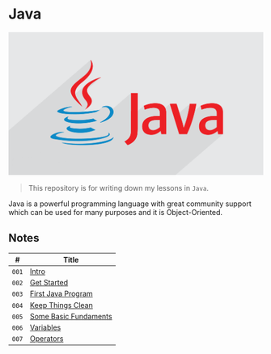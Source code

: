 # Java

![Java Logo](media/java-logo.png)

> This repository is for writing down my lessons in `Java`.

Java is a powerful programming language with great community support which can be used for many purposes and it is Object-Oriented.

## Notes

| #     | Title                                                  |
| ----- | ------------------------------------------------------ |
| `001` | [Intro](notes/Intro.md)                                |
| `002` | [Get Started](notes/GetStarted.md)                     |
| `003` | [First Java Program](notes/FirstJavaProgram.md)        |
| `004` | [Keep Things Clean](notes/KeepThingsClean.md)          |
| `005` | [Some Basic Fundaments](notes/SomeBasicFundaments.md)  |
| `006` | [Variables](notes/Variables.md)                        |
| `007` | [Operators](notes/Operators.md)                        |
